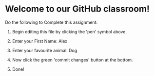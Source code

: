# Welcome to our GitHub classroom!

Do the following to Complete this assignment:

1. Begin editing this file by clicking the 'pen' symbol above.

2. Enter your First Name: Alex

3. Enter your favourite animal: Dog

4. Now click the green 'commit changes' button at the bottom.

5. Done!
